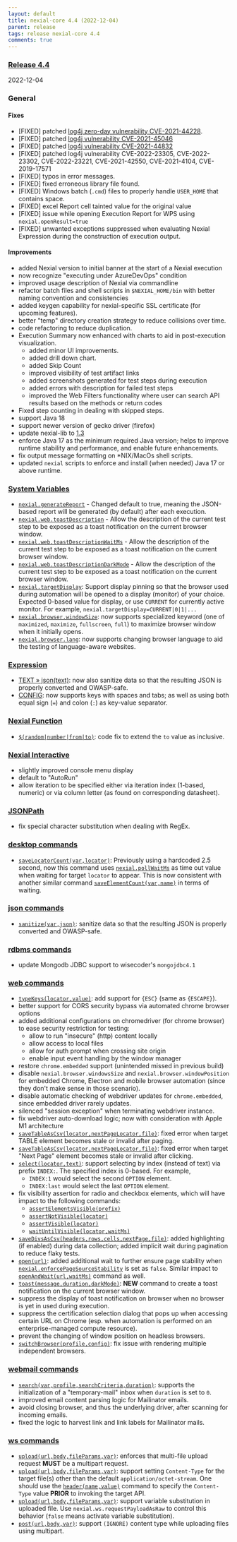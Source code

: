 ```yaml
---
layout: default
title: nexial-core 4.4 (2022-12-04)
parent: release
tags: release nexial-core 4.4
comments: true
---
```


### <a href="https://github.com/nexiality/nexial-core/releases/tag/nexial-core-v4.4_1525" class="external-link" target="_nexial_link">Release 4.4</a>
2022-12-04


### General

#### Fixes
- [FIXED] patched [log4j zero-day vulnerability CVE-2021-44228](https://unit42.paloaltonetworks.com/apache-log4j-vulnerability-cve-2021-44228/).
- [FIXED] patched [log4j vulnerability CVE-2021-45046](https://cve.mitre.org/cgi-bin/cvename.cgi?name=CVE-2021-45046)
- [FIXED] patched [log4j vulnerability CVE-2021-44832](https://cve.mitre.org/cgi-bin/cvename.cgi?name=CVE-2021-44832)
- [FIXED] patched log4j vulnerability CVE-2022-23305, CVE-2022-23302, CVE-2022-23221, CVE-2021-42550, CVE-2021-4104, CVE-2019-17571
- [FIXED] typos in error messages.
- [FIXED] fixed erroneous library file found.
- [FIXED] Windows batch (`.cmd`) files to properly handle `USER_HOME` that contains space.
- [FIXED] excel Report cell tainted value for the original value
- [FIXED] issue while opening Execution Report for WPS using `nexial.openResult=true`
- [FIXED] unwanted exceptions suppressed when evaluating Nexial Expression during the construction of execution output.

#### Improvements
- added Nexial version to initial banner at the start of a Nexial execution
- now recognize "executing under AzureDevOps" condition
- improved usage description of Nexial via commandline
- refactor batch files and shell scripts in `$NEXIAL_HOME/bin` with better naming convention and consistencies
- added keygen capability for nexial-specific SSL certificate (for upcoming features).
- better "temp" directory creation strategy to reduce collisions over time.
- code refactoring to reduce duplication.
- Execution Summary now enhanced with charts to aid in post-execution visualization.
  - added minor UI improvements.
  - added drill down chart. 
  - added Skip Count
  - improved visibility of test artifact links
  - added screenshots generated for test steps during execution
  - added errors with description for failed test steps
  - improved the Web Filters functionality where user can search API results based on the methods or return codes
- Fixed step counting in dealing with skipped steps.
- support Java 18
- support newer version of gecko driver (firefox)
- update nexial-lib to [1.3](https://github.com/nexiality/fixes/releases/download/nexial-lib-1.3/nexial-lib-1.3.zip)
- enforce Java 17 as the minimum required Java version; helps to improve runtime stability and performance, and enable
  future enhancements.
- fix output message formatting on *NIX/MacOs shell scripts.
- updated `nexial` scripts to enforce and install (when needed) Java 17 or above runtime.


### [System Variables](../systemvars)
- [`nexial.generateReport`](../systemvars/index.html#nexial.generateReport) - Changed default to true, meaning the 
  JSON-based report will be generated (by default) after each execution.
- [`nexial.web.toastDescription`](../systemvars/index.html#nexial.web.toastDescription) - Allow the description of the 
  current test step to be exposed as a toast notification on the current browser window.
- [`nexial.web.toastDescriptionWaitMs`](../systemvars/index.html#nexial.web.toastDescriptionWaitMs) - Allow the 
  description of the current test step to be exposed as a toast notification on the current browser window.
- [`nexial.web.toastDescriptionDarkMode`](../systemvars/index.html#nexial.web.toastDescriptionDarkMode) - Allow the 
  description of the current test step to be exposed as a toast notification on the current browser window.
- [`nexial.targetDisplay`](../systemvars/index.html#nexial.targetDisplay): Support display pinning so that the browser 
  used during automation will be opened to a display (monitor) of your choice. Expected 0-based value for display, or 
  use `CURRENT` for currently active monitor. For example, `nexial.targetDisplay=CURRENT|0|1|...`
- [`nexial.browser.windowSize`](../systemvars/index.html#nexial.browser.windowSize): now supports specialized 
 keyword (one of `maximized`, `maximize`, `fullscreen`, `full`) to maximize browser window when it initially opens.
- [`nexial.browser.lang`](../systemvars/index.html#nexial.browser.lang): now supports changing browser language to aid 
  the testing of language-aware websites.


### [Expression](../expression)
- [TEXT &raquo; json(text)](../expressions/TEXTexpression#json): now also sanitize data so that the resulting JSON is 
  properly converted and OWASP-safe.
- [CONFIG](../expressions/CONFIGexpression): now supports keys with spaces and tabs; as well as using both equal sign 
  (`=`) and colon (`:`) as key-value separator.


### [Nexial Function](../functions)
- [`$(random|number|from|to)`](../functions/$(random).#randomnumericfromto): code fix to extend the `to` value as inclusive.


### [Nexial Interactive](../interactive)
- slightly improved console menu display
- default to "AutoRun"
- allow iteration to be specified either via iteration index (1-based, numeric) or via column letter (as found on 
  corresponding datasheet).


### [JSONPath](../jsonpath)
- fix special character substitution when dealing with RegEx.


### [desktop commands](../commands/desktop)
- [`saveLocatorCount(var,locator)`](../commands/desktop/saveLocatorCount(var,locator)): Previously using a hardcoded 
  2.5 second, now this command uses [`nexial.pollWaitMs`](../systemvars/index.html#nexial.pollWaitMs) as time out 
  value when waiting for target `locator` to appear. This is now consistent with another similar command 
  [`saveElementCount(var,name)`](../commands/desktop/saveElementCount(var,name)) in terms of waiting.


### [json commands](../commands/json)
- [`sanitize(var,json)`](../commands/json/sanitize(var,json)): sanitize data so that the resulting JSON is properly 
  converted and OWASP-safe.


### [rdbms commands](../commands/rdbms)
- update Mongodb JDBC support to wisecoder's `mongojdbc4.1`


### [web commands](../commands/web)
- [`typeKeys(locator,value)`](../commands/web/typeKeys(locator,value)): add support for `{ESC}` 
  (same as `{ESCAPE}`).
- better support for CORS security bypass via automated chrome browser options
- added additional configurations on chromedriver (for chrome browser) to ease security restriction for testing:
  - allow to run "insecure" (http) content locally
  - allow access to local files
  - allow for auth prompt when crossing site origin
  - enable input event handling by the window manager
- restore `chrome.embedded` support (unintended missed in previous build)
- disable `nexial.browser.windowsSize` and `nexial.browser.windowPosition` for embedded Chrome, Electron and mobile
  browser automation (since they don't make sense in those scenario).
- disable automatic checking of webdriver updates for `chrome.embedded`, since embedded driver rarely updates.
- silenced "session exception" when terminating webdriver instance.
- fix webdriver auto-download logic; now with consideration with Apple M1 architecture
- [`saveTableAsCsv(locator,nextPageLocator,file)`](../commands/web/saveTableAsCsv(locator,nextPageLocator,file)):
  fixed error when target TABLE element becomes stale or invalid after paging.
- [`saveTableAsCsv(locator,nextPageLocator,file)`](../commands/web/saveTableAsCsv(locator,nextPageLocator,file)):
  fixed error when target "Next Page" element becomes stale or invalid after clicking.
- [`select(locator,text)`](../commands/web/select(locator,text).html#supporting-index-based-selection):
  support selecting by index (instead of text) via prefix `INDEX:`. The specified index is 0-based. For example, 
  - `INDEX:1` would select the second `OPTION` element.
  - `INDEX:last` would select the last `OPTION` element.
- fix visibility assertion for radio and checkbox elements, which will have impact to the following commands:
  - [`assertElementsVisible(prefix)`](../commands/web/assertElementsVisible(prefix))
  - [`assertNotVisible(locator)`](../commands/web/assertNotVisible(locator))
  - [`assertVisible(locator)`](../commands/web/assertVisible(locator))
  - [`waitUntilVisible(locator,waitMs)`](../commands/web/waitUntilVisible(locator,waitMs))
- [`saveDivsAsCsv(headers,rows,cells,nextPage,file)`](../commands/web/saveDivsAsCsv(headers,rows,cells,nextPage,file)): 
  added highlighting (if enabled) during data collection; added implicit wait during pagination to reduce flaky tests.
- [`open(url)`](../commands/web/open(url)): added additional wait to further ensure page stability when
  [`nexial.enforcePageSourceStability`](../systemvars/index.html#nexial.enforcePageSourceStability) is set as `false`.
  Similar impact to [`openAndWait(url,waitMs)`](../commands/web/openAndWait(url,waitMs)) command as well.
- [`toast(message,duration,darkMode)`](../commands/web/toast(message,duration,darkMode)): **NEW** command to create a
  toast notification on the current browser window.
- suppress the display of toast notification on browser when no browser is yet in used during execution.
- suppress the certification selection dialog that pops up when accessing certain URL on Chrome (esp. when automation 
  is performed on an enterprise-managed compute resource). 
- prevent the changing of window position on headless browsers.
- [`switchBrowser(profile,config)`](../commands/web/switchBrowser(profile,config)): fix issue with rendering multiple 
  independent browsers.


### [webmail commands](../commands/webmail)
- [`search(var,profile,searchCriteria,duration)`](../commands/webmail/search(var,profile,searchCriteria,duration)): 
  supports the initialization of a "temporary-mail" inbox when `duration` is set to `0`.
- improved email content parsing logic for Mailinator emails.
- avoid closing browser, and thus the underlying driver, after scanning for incoming emails.
- fixed the logic to harvest link and link labels for Mailinator mails.


### [ws commands](../commands/ws)
- [`upload(url,body,fileParams,var)`](../commands/ws/upload(url,body,fileParams,var)): enforces that multi-file 
  upload request **MUST** be a multipart request.
- [`upload(url,body,fileParams,var)`](../commands/ws/upload(url,body,fileParams,var)): support setting 
  `Content-Type` for the target file(s) other than the default `application/octet-stream`. One should use the 
  [`header(name,value)`](../commands/ws/header(name,value)) command to specify the `Content-Type` value 
  **PRIOR** to invoking the target API.
- [`upload(url,body,fileParams,var)`](../commands/ws/upload(url,body,fileParams,var)): support variable
  substitution in uploaded file. Use `nexial.ws.requestPayloadAsRaw` to control this behavior (`false` means activate 
  variable substitution).
- [`post(url,body,var)`](../commands/ws/post(url,body,var).html): support `(IGNORE)` content type 
  while uploading files using multipart.